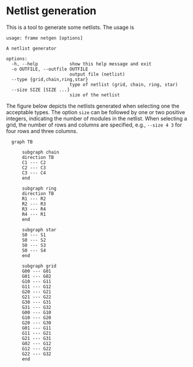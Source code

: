 # Netlist generation

This is a tool to generate some netlists. The usage is

```
usage: frame netgen [options]

A netlist generator

options:
  -h, --help            show this help message and exit
  -o OUTFILE, --outfile OUTFILE
                        output file (netlist)
  --type {grid,chain,ring,star}
                        type of netlist (grid, chain, ring, star)
  --size SIZE [SIZE ...]
                        size of the netlist
```
The figure below depicts the netlists generated when selecting one the acceptable types.
The option `size` can be followed by one or two positive integers, indicating the number of
modules in the netlist. When selecting a grid, the number of rows and columns are specified,
e.g., `--size 4 3` for four rows and three columns.

```mermaid
  graph TB 
  
      subgraph chain
      direction TB
      C1 --- C2
      C2 --- C3
      C3 --- C4
      end
      
      subgraph ring
      direction TB
      R1 --- R2
      R2 --- R3
      R3 --- R4
      R4 --- R1
      end
      
      subgraph star
      S0 --- S1
      S0 --- S2
      S0 --- S3
      S0 --- S4
      end
      
      subgraph grid
      G00 --- G01
      G01 --- G02
      G10 --- G11
      G11 --- G12
      G20 --- G21
      G21 --- G22
      G30 --- G31
      G31 --- G32
      G00 --- G10
      G10 --- G20
      G20 --- G30
      G01 --- G11
      G11 --- G21
      G21 --- G31
      G02 --- G12
      G12 --- G22
      G22 --- G32
      end
```
